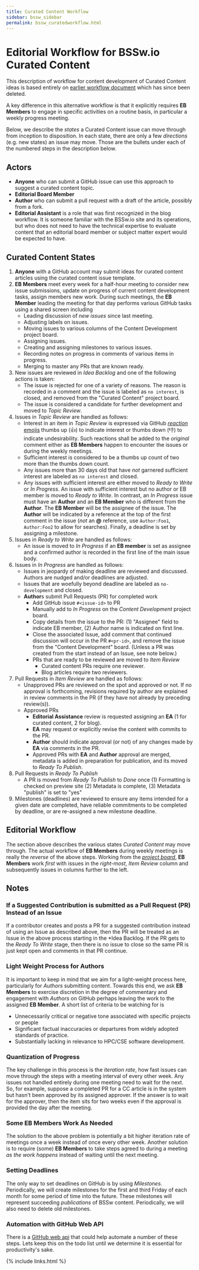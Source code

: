 ```yaml
---
title: Curated Content Workflow
sidebar: bssw_sidebar
permalink: bssw_curatedworkflow.html
---
```


# Editorial Workflow for BSSw.io Curated Content

This description of workflow for content development of Curated Content ideas
is based entirely on [earlier workflow document](https://github.com/betterscientificsoftware/betterscientificsoftware.github.io/blob/80d90aef9b9df524a3397425a5a09e1d6f880b70/Site/CuratedContentEditorialWorkflow.md)
which has since been deleted.

A key difference in this alternative workflow is that it explicitly requires
**EB Members** to engage in specific activities on a routine basis, in particular
a weekly progress meeting.

Below, we describe the *states* a Curated Content issue can
move through from inception to disposition. In each state, there are only a few
*directions* (e.g. new states) an issue may move. Those are the bullets under
each of the numbered steps in the description below.

## Actors
* **Anyone** who can submit a GitHub issue can use this approach to suggest a curated content topic.
* **Editorial Board Member**
* **Author** who can submit a pull request with a draft of the article, possibly from a fork.
* **Editorial Assistant** is a role that was first recognized in the blog workflow.
  It is someone familiar with the BSSw.io site and its operations, but who does not
  need to have the technical expertise to evaluate content that an editorial board
  member or subject matter expert would be expected to have.

## Curated Content States

1. **Anyone** with a GitHub account may submit ideas for curated content articles
   using the curated content issue template.
1. **EB Members** meet every week for a half-hour meeting to consider new
   issue submissions, update on progress of current content development tasks, assign
   members new work. During such meetings, the **EB Member** leading the meeting for that
   day performs various GitHub tasks using a shared screen including
   * Leading discussion of *new issues* since last meeting.
   * Adjusting labels on issues.
   * Moving issues to various columns of the Content Development project board.
   * Assigning issues.
   * Creating and assigning milestones to various issues.
   * Recording notes on progress in comments of various items in progress.
   * Merging to master any PRs that are known ready.
1. New issues are reviewed in *Idea Backlog* and one of the following actions is taken:
   * The issue is rejected for one of a variety of reasons. The reason is
     recorded in a comment and the issue is labeled as `no interest`, is closed,
     and removed from the "Curated Content" project board.
   * The issue is considered a candidate for further development and moved to
     *Topic Review*.
1. Issues in *Topic Review* are handled as follows:
   * Interest in an item in *Topic Review* is expressed via GitHub
     [*reaction* emojis](https://github.blog/2016-03-10-add-reactions-to-pull-requests-issues-and-comments/)
     thumbs up (:+1:) to indicate interest or thumbs down (:-1:) to indicate undesirability.
     Such reactions shall be added to the *original* comment either as **EB Members** happen
     to encounter the issues or during the weekly meetings.
   * Sufficient interest is considered to be a thumbs up count of two more than the thumbs down
     count.
   * Any issues more than 30 days old that have *not* garnered sufficient interest are labeled
     as `no interest` and closed.
   * Any issues with sufficient interest are either moved to *Ready to Write* or *In Progress*. 
     An issue with sufficient interest but no author or EB member is moved to *Ready to Write*.
     In contrast, an *In Progress* issue must have an **Author** and an **EB Member** who 
     is different from the **Author**.
     The **EB Member** will be the assignee of the issue. The **Author** will be indicated
     by a reference at the top of the first comment in the issue (*not* an **@** reference, 
     use  `Author:Foo1`, `Author:Foo2` to allow for searches). Finally, a deadline is set by
     assigning a milestone.
1. Issues in *Ready to Write* are handled as follows:
   * An issue is moved to *In Progress* if an **EB member** is set as assignee and a confirmed author is
     recorded in the first line of the main issue body. 
1. Issues in *In Progress* are handled as follows:
   * Issues in jeopardy of making deadline are reviewed and discussed. Authors are
     nudged and/or deadlines are adjusted.
   * Issues that are woefully beyond deadline are labeled as `no-development` and closed.
   * **Author**s submit Pull Requests (PR) for completed work
     * Add GitHub issue `#<issue-id>` to PR 
     * Manually add to *In Progress* on the *Content Development* project board.
     * Copy details from the issue to the PR: (1) "Assignee" field to indicate EB member, 
       (2) Author name is indicated on first line. 
     * Close the associated Issue, add comment that continued discussion will occur in the 
       PR `#<pr-id>`, and remove the issue from the "Content Development" board. (Unless a PR was created
       from the start instead of an Issue, see note below.)
     * PRs that are ready to be reviewed are  moved to *Item Review*
       * Curated content PRs require one reviewer.
       * Blog articles require two reviewers.
1. Pull Requests in *Item Review* are handled as follows:
   * Unapproved PRs are reviewed on the spot and approved or not. If no approval is
     forthcoming, revisions required by author are explained in review comments in the
     PR (if they have not already by preceding review(s)).
   * Approved PRs
     * **Editorial Assistance** review is requested assigning an **EA** (1 for curated content, 2 for blog).
     * **EA** may request or explicitly revise the content with commits to the PR.
     * **Author** should indicate approval (or not) of any changes made by **EA** via
       comments in the PR.
     * Approved PRs with **EA** and **Author** approval are merged, metadata is added
       in preparation for publication, and its moved to *Ready To Publish*. 
1. Pull Requests in *Ready To Publish*
   * A PR is moved from *Ready To Publish* to *Done* once (1) Formatting is checked on 
     preview site (2) Metadata is complete, (3) Metadata "publish" is set to "yes"
1. Milestones (deadlines) are reviewed to ensure any items intended for a given
   date are completed, have reliable commitments to be completed
   by deadline, or are re-assigned a new milestone deadline.

## Editorial Workflow

The section above describes the various states *Curated Content* may move through.
The actual workflow of **EB Members** during weekly meetings is really the *reverse*
of the above steps. Working from the
[*project board*](https://github.com/betterscientificsoftware/betterscientificsoftware.github.io/projects/3),
**EB Members** work *first* with issues in the *right-most*, *Item Review* column
and subsequently issues in columns further to the left.

## Notes

### If a Suggested Contribution is submitted as a Pull Request (PR) Instead of an Issue

If a contributor creates and posts a PR for a suggested contribution instead of using an Issue
as described above, then the PR will be treated as an Issue in the above process starting
in the *Idea Backlog.  If the PR gets to the *Ready To Write* stage, then there is no issue
to close so the same PR is just kept open and comments in that PR continue.

### Light Weight Process for Authors
It is important to keep in mind that we aim for a light-weight process here, particularly
for *Authors* submitting content. Towards this end, we ask **EB Members** to exercise
discretion in the degree of commentary and engagement with *Authors* on GitHub perhaps
leaving the work to the assigned **EB Member**. A short list of criteria to be watching
for is
* Unnecessarily critical or negative tone associated with specific projects or people
* Significant factual inaccuracies or departures from widely adopted standards of practice.
* Substantially lacking in relevance to HPC/CSE software development.

### Quantization of Progress
The key challenge in this process is the *iteration rate*, how fast issues can
move through the steps with a meeting interval of every other week. Any issues not handled
entirely during one meeting need to wait for the next. So, for example, suppose a
completed PR for a CC article is in the system but hasn't been approved by its assigned
approver. If the answer is to wait for the approver, then the item sits for two weeks
even if the approval is provided the day after the meeting.

### Some EB Members Work As Needed
The solution to the above problem is potentially a bit higher iteration rate of meetings once
a week instead of once every other week. Another solution is to require (some) **EB Members**
to take steps agreed to during a meeting *as the work happens* instead of waiting until the
next meeting.

### Setting Deadlines
The only way to set deadlines on GitHub is by using *Milestones*. Periodically, we will
create milestones for the first and third Friday of each month for some period of time
into the future. These milestones will represent succeeding *publications* of BSSw content.
Periodically, we will also need to delete old milestones.

### Automation with GitHub Web API 
There is a [GitHub web api](https://developer.github.com/v3/issues/milestones/#create-a-milestone)
that could help automate a number of these steps. Lets keep this on the todo list until
we determine it is essential for productivity's sake.



{% include links.html %}
